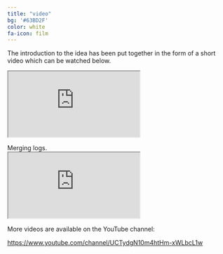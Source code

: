```yaml
---
title: "video"
bg: '#63BD2F'
color: white
fa-icon: film
---
```


The introduction to the idea has been put together in the form of a short video which can be watched below.

<div class="icontain">
  <iframe src="https://www.youtube.com/embed/oG224CyDATs" allowfullscreen></iframe>
</div>
<p></p>
Merging logs.

<div class="icontain">
  <iframe src="https://www.youtube.com/embed/j0MncA0ZA3E" allowfullscreen></iframe>
</div>
<p></p>

More videos are available on the YouTube channel:
<p></p>
<a href="https://www.youtube.com/channel/UCTydgN10m4htHm-xWLbcL1w">https://www.youtube.com/channel/UCTydgN10m4htHm-xWLbcL1w</a>

